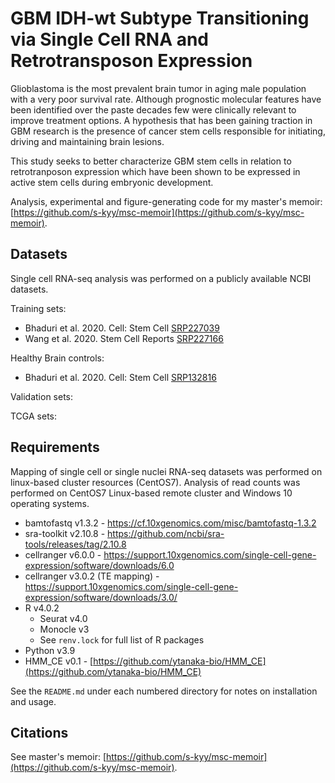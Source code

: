 # GBM IDH-wt Subtype Transitioning via Single Cell RNA and Retrotransposon Expression 

Glioblastoma is the most prevalent brain tumor in aging male population with a very poor survival rate. 
Although prognostic molecular features have been identified over the paste decades 
few were clinically relevant to improve treatment options. A hypothesis that has been gaining 
traction in GBM research is the presence of cancer stem cells responsible for initiating, driving and maintaining brain lesions. 

This study seeks to better characterize GBM stem cells in relation to retrotranposon expression which 
have been shown to be expressed in active stem cells during embryonic development. 

Analysis, experimental and figure-generating code for my master's memoir: [https://github.com/s-kyy/msc-memoir](https://github.com/s-kyy/msc-memoir).

## Datasets

Single cell RNA-seq analysis was performed on a publicly available NCBI datasets.

Training sets:

- Bhaduri et al. 2020. Cell: Stem Cell [SRP227039](https://trace.ncbi.nlm.nih.gov/Traces/sra/?study=SRP227039)
- Wang et al. 2020. Stem Cell Reports [SRP227166](https://trace.ncbi.nlm.nih.gov/Traces/sra/?study=SRP227166)

Healthy Brain controls: 
- Bhaduri et al. 2020. Cell: Stem Cell [SRP132816](https://www.ncbi.nlm.nih.gov/Traces/study/?acc=SRP132816&o=acc_s%3Aa)

Validation sets:

TCGA sets:  

## Requirements

Mapping of single cell or single nuclei RNA-seq datasets was performed on linux-based cluster resources (CentOS7). Analysis of read counts was performed on CentOS7 Linux-based remote cluster and Windows 10 operating systems. 

- bamtofastq v1.3.2 - https://cf.10xgenomics.com/misc/bamtofastq-1.3.2
- sra-toolkit v2.10.8 - https://github.com/ncbi/sra-tools/releases/tag/2.10.8
- cellranger v6.0.0 - https://support.10xgenomics.com/single-cell-gene-expression/software/downloads/6.0
- cellranger v3.0.2 (TE mapping) - https://support.10xgenomics.com/single-cell-gene-expression/software/downloads/3.0/
- R v4.0.2 
    - Seurat v4.0
    - Monocle v3 
    - See `renv.lock` for full list of R packages
- Python v3.9
- HMM_CE v0.1 - [https://github.com/ytanaka-bio/HMM_CE](https://github.com/ytanaka-bio/HMM_CE)

See the `README.md` under each numbered directory for notes on installation and usage. 


## Citations

See master's memoir: [https://github.com/s-kyy/msc-memoir](https://github.com/s-kyy/msc-memoir). 

